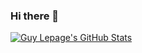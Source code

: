### Hi there 👋

[![Guy Lepage's GitHub Stats](https://github-readme-stats-guylepage3.vercel.app/api?username=guylepage3&show_icons=true&bg_color=ffffff&title_color=000000&icon_color=000000&text_color=000000&=true&count_private=true&include_all_commits=true)](https://github.com/guylepage3/github-readme-stats)

<!--
**guylepage3/guylepage3** is a ✨ _special_ ✨ repository because its `README.md` (this file) appears on your GitHub profile.

Here are some ideas to get you started:

- 🔭 I’m currently working on ...
- 🌱 I’m currently learning ...
- 👯 I’m looking to collaborate on ...
- 🤔 I’m looking for help with ...
- 💬 Ask me about ...
- 📫 How to reach me: ...
- 😄 Pronouns: ...
- ⚡ Fun fact: ...
-->
